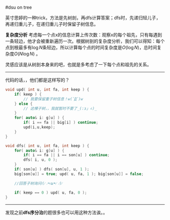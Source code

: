 #dsu on tree

英寸思婷的一种trick，方法是先树剖，再dfs计算答案；dfs时，先递归轻儿子，再递归重儿子，在递归重儿子时保留子树信息。

**复杂度分析** 考虑每一个点x的信息计算上传次数：观察x的每个祖先，只有每遇到一条轻边，他才会被重新遍历一次。根据树剖的复杂度分析，我们可以得知：每个点到根最多有$\log N$条轻边，所以计算每个点的时间复杂度是$O(\log N)$，总时间复杂度$O(N\log N)$ 。

灵感应该是从树剖本身来的吧，也就是多考虑了一下每个点和祖先的关系。

---

代码的话，，他们都是这样写的？

```c++
void upd( int u, int fa, int keep ) {
	if( keep ) {
		// 我要保留重子树信息！w(ﾟДﾟ)w
	} else {
		// 这棵子树，，我就暂时不要了_(:з」∠)_
	}
	for( auto& i: g[u] ) {
		if( i == fa || big[i] ) continue;
		upd(i,u,keep);
	}
}

void dfs( int u, int fa, int keep ) {
	for( auto& i: g[u] ) {
		if( i == fa || i == son[u] ) continue;
		dfs( i, u, 0 );
	}
	if( son[u] ) dfs( son[u], u, 1 );
	big[son[u]] = true; upd( u, fa, 1 ); big[son[u]] = false;
  
	//回答子树询问⁄(⁄ ⁄•⁄ω⁄•⁄ ⁄)⁄
  
	if( keep == 0 ) upd( u, fa, 0 );
}
```

---

发现之前**dfs序分治**的题很多也可以用这种方法诶。。